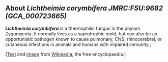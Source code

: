 About *Lichtheimia corymbifera JMRC:FSU:9682 (GCA\_000723665)* 
--------------------------------------------------------------



***Lichtheimia corymbifera*** is a thermophilic fungus in the phylum
Zygomycota. It normally lives as a saprotrophic mold, but can also be an
opportunistic pathogen known to cause pulmonary, CNS, rhinocerebral, or
cutaneous infections in animals and humans with impaired immunity.;

([Text](http://en.wikipedia.org/wiki/Lichtheimia_corymbifera) and
[image](https://commons.wikimedia.org/wiki/File:Absidia_corymbifera.jpg)
from [Wikipedia](http://en.wikipedia.org/), the free encyclopaedia.)
